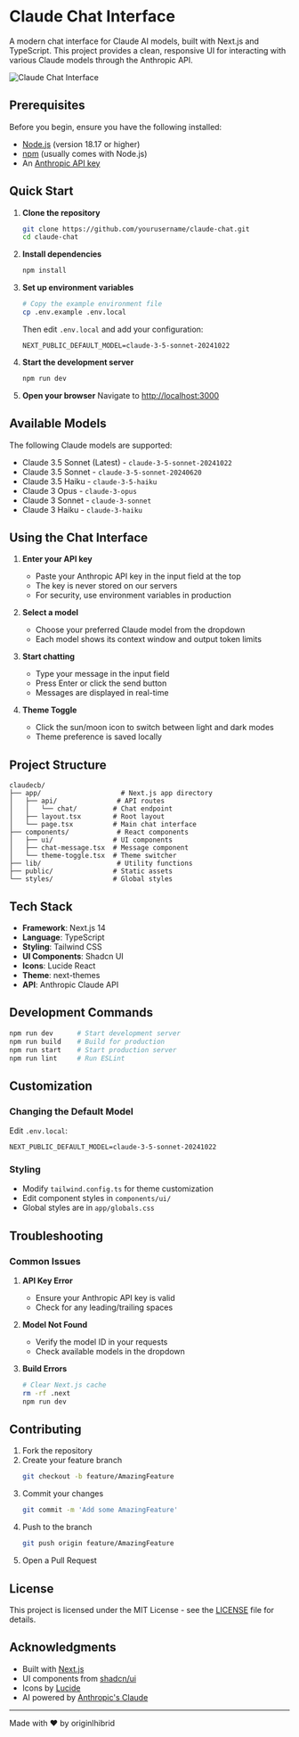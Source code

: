 # Claude Chat Interface

A modern chat interface for Claude AI models, built with Next.js and TypeScript. This project provides a clean, responsive UI for interacting with various Claude models through the Anthropic API.

![Claude Chat Interface](public/preview.png)

## Prerequisites

Before you begin, ensure you have the following installed:
- [Node.js](https://nodejs.org/) (version 18.17 or higher)
- [npm](https://www.npmjs.com/) (usually comes with Node.js)
- An [Anthropic API key](https://console.anthropic.com/)

## Quick Start

1. **Clone the repository**
   ```bash
   git clone https://github.com/yourusername/claude-chat.git
   cd claude-chat
   ```

2. **Install dependencies**
   ```bash
   npm install
   ```

3. **Set up environment variables**
   ```bash
   # Copy the example environment file
   cp .env.example .env.local
   ```
   Then edit `.env.local` and add your configuration:
   ```env
   NEXT_PUBLIC_DEFAULT_MODEL=claude-3-5-sonnet-20241022
   ```

4. **Start the development server**
   ```bash
   npm run dev
   ```

5. **Open your browser**
   Navigate to [http://localhost:3000](http://localhost:3000)

## Available Models

The following Claude models are supported:
- Claude 3.5 Sonnet (Latest) - `claude-3-5-sonnet-20241022`
- Claude 3.5 Sonnet - `claude-3-5-sonnet-20240620`
- Claude 3.5 Haiku - `claude-3-5-haiku`
- Claude 3 Opus - `claude-3-opus`
- Claude 3 Sonnet - `claude-3-sonnet`
- Claude 3 Haiku - `claude-3-haiku`

## Using the Chat Interface

1. **Enter your API key**
   - Paste your Anthropic API key in the input field at the top
   - The key is never stored on our servers
   - For security, use environment variables in production

2. **Select a model**
   - Choose your preferred Claude model from the dropdown
   - Each model shows its context window and output token limits

3. **Start chatting**
   - Type your message in the input field
   - Press Enter or click the send button
   - Messages are displayed in real-time

4. **Theme Toggle**
   - Click the sun/moon icon to switch between light and dark modes
   - Theme preference is saved locally

## Project Structure

```
claudecb/
├── app/                    # Next.js app directory
│   ├── api/               # API routes
│   │   └── chat/         # Chat endpoint
│   ├── layout.tsx        # Root layout
│   └── page.tsx          # Main chat interface
├── components/            # React components
│   ├── ui/               # UI components
│   ├── chat-message.tsx  # Message component
│   └── theme-toggle.tsx  # Theme switcher
├── lib/                   # Utility functions
├── public/               # Static assets
└── styles/               # Global styles
```

## Tech Stack

- **Framework**: Next.js 14
- **Language**: TypeScript
- **Styling**: Tailwind CSS
- **UI Components**: Shadcn UI
- **Icons**: Lucide React
- **Theme**: next-themes
- **API**: Anthropic Claude API

## Development Commands

```bash
npm run dev      # Start development server
npm run build    # Build for production
npm run start    # Start production server
npm run lint     # Run ESLint
```

## Customization

### Changing the Default Model
Edit `.env.local`:
```env
NEXT_PUBLIC_DEFAULT_MODEL=claude-3-5-sonnet-20241022
```

### Styling
- Modify `tailwind.config.ts` for theme customization
- Edit component styles in `components/ui/`
- Global styles are in `app/globals.css`

## Troubleshooting

### Common Issues

1. **API Key Error**
   - Ensure your Anthropic API key is valid
   - Check for any leading/trailing spaces

2. **Model Not Found**
   - Verify the model ID in your requests
   - Check available models in the dropdown

3. **Build Errors**
   ```bash
   # Clear Next.js cache
   rm -rf .next
   npm run dev
   ```

## Contributing

1. Fork the repository
2. Create your feature branch
   ```bash
   git checkout -b feature/AmazingFeature
   ```
3. Commit your changes
   ```bash
   git commit -m 'Add some AmazingFeature'
   ```
4. Push to the branch
   ```bash
   git push origin feature/AmazingFeature
   ```
5. Open a Pull Request

## License

This project is licensed under the MIT License - see the [LICENSE](LICENSE) file for details.

## Acknowledgments

- Built with [Next.js](https://nextjs.org/)
- UI components from [shadcn/ui](https://ui.shadcn.com/)
- Icons by [Lucide](https://lucide.dev/)
- AI powered by [Anthropic's Claude](https://www.anthropic.com/claude)

---

Made with ❤️ by originlhibrid
